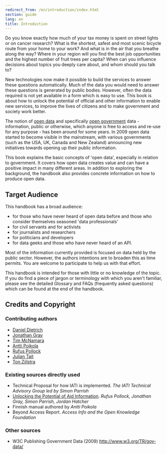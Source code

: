 ```yaml
---
redirect_from: /en/introduction/index.html
section: guide
lang: en
title: Introduction
---
```


Do you know exactly how much of your tax money is spent on street lights or on cancer research? What is the shortest, safest and most scenic bicycle route from your home to your work? And what is in the air that you breathe along the way? Where in your region will you find the best job opportunities and the highest number of fruit trees per capita? When can you influence decisions about topics you deeply care about, and whom should you talk to?

New technologies now make it possible to build the services to answer these questions automatically. Much of the data you would need to answer these questions is generated by public bodies. However, often the data required is not yet available in a form which is easy to use. This book is about how to unlock the potential of official and other information to enable new services, to improve the lives of citizens and to make government and society work better.

The notion of [open data](/glossary/en/terms/open-data/) and specifically [open government](/glossary/en/terms/open-government/) data - information, public or otherwise, which anyone is free to access and re-use for any purpose - has been around for some years. In 2009 open data started to become visible in the mainstream, with various governments (such as the USA, UK, Canada and New Zealand) announcing new initiatives towards opening up their public information.

This book explains the basic concepts of 'open data', especially in relation to government. It covers how open data creates value and can have a positive impact in many different areas. In addition to exploring the background, the handbook also provides concrete information on how to produce open data.

## Target Audience

This handbook has a broad audience:

-   for those who have never heard of open data before and those who consider themselves seasoned 'data professionals'
-   for civil servants and for activists
-   for journalists and researchers
-   for politicians and developers
-   for data geeks and those who have never heard of an API.

Most of the information currently provided is focused on data held by the public sector. However, the authors intentions are to broaden this as time permits. You are welcome to participate to help us with that effort.

This handbook is intended for those with little or no knowledge of the topic. If you do find a piece of jargon or terminology with which you aren't familiar, please see the detailed Glossary and FAQs (frequently asked questions) which can be found at the end of the handbook.

## Credits and Copyright

### Contributing authors

-   [Daniel Dietrich](http://ddie.me/)
-   [Jonathan Gray](http://jonathangray.org/)
-   [Tim McNamara](http://timmcnamara.co.nz)
-   [Antti Poikola](http://apoikola.wordpress.com/)
-   [Rufus Pollock](http://rufuspollock.org/)
-   [Julian Tait](http://www.littlestar.tv/)
-   [Ton Zijlstra](http://www.zylstra.org/)

### Existing sources directly used

-   Technical Proposal for how IATI is implemented. *The IATI Technical Advisory Group led by Simon Parrish*
-   [Unlocking the Potential of Aid Information](http://www.unlockingaid.info/). *Rufus Pollock, Jonathan Gray, Simon Parrish, Jordan Hatcher*
-   Finnish manual authored by *Antti Poikola*
-   Beyond Access Report. *Access Info and the Open Knowledge Foundation*

### Other sources

-   W3C Publishing Government Data (2009) <http://www.w3.org/TR/gov-data/>
